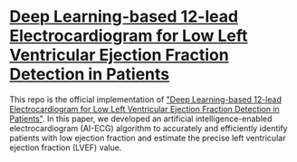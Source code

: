 # [Deep Learning-based 12-lead Electrocardiogram for Low Left Ventricular Ejection Fraction Detection in Patients](https://github.com/hMango/AI-ECG/)
This repo is the official implementation of ["Deep Learning-based 12-lead Electrocardiogram for Low Left Ventricular Ejection Fraction Detection in Patients"](https://github.com/hMango/AI-ECG/). In this paper, we developed an artificial intelligence-enabled electrocardiogram (AI-ECG) algorithm to accurately and efficiently identify patients with low ejection fraction and estimate the precise left ventricular ejection fraction (LVEF) value.
